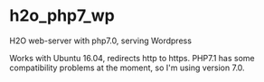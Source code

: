 # h2o_php7_wp
H2O web-server with php7.0, serving Wordpress

Works with Ubuntu 16.04, redirects http to https.
PHP7.1 has some compatibility problems at the moment, so I'm using version 7.0.
